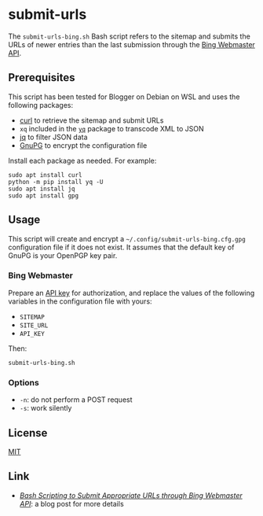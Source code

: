# submit-urls #

<!-- Bash script that refers to sitemap and submits URLs through Bing Webmaster
API -->

The `submit-urls-bing.sh` Bash script refers to the sitemap and submits the
URLs of newer entries than the last submission through the [Bing Webmaster
API](https://docs.microsoft.com/en-us/bingwebmaster/).

## Prerequisites ##

This script has been tested for Blogger on Debian on WSL and uses the following
packages:

  * [curl](https://curl.se/) to retrieve the sitemap and submit URLs
  * `xq` included in the [`yq`](https://kislyuk.github.io/yq/) package to
    transcode XML to JSON
  * [jq](https://jqlang.github.io/jq/) to filter JSON data
  * [GnuPG](https://gnupg.org/index.html) to encrypt the configuration file

Install each package as needed.  For example:

``` shell
sudo apt install curl
python -m pip install yq -U
sudo apt install jq
sudo apt install gpg
```

## Usage ##

This script will create and encrypt a `~/.config/submit-urls-bing.cfg.gpg`
configuration file if it does not exist.  It assumes that the default key of
GnuPG is your OpenPGP key pair.

### Bing Webmaster ###

Prepare an [API
key](https://docs.microsoft.com/en-us/bingwebmaster/getting-access) for
authorization, and replace the values of the following variables in the
configuration file with yours:

  * `SITEMAP`
  * `SITE_URL`
  * `API_KEY`

Then:

``` shell
submit-urls-bing.sh
```

### Options ###

  * `-n`: do not perform a POST request
  * `-s`: work silently

## License ##

[MIT](LICENSE.md)

## Link ##

  * [*Bash Scripting to Submit Appropriate URLs through Bing Webmaster
    API*](https://carmine560.blogspot.com/2020/12/bash-scripting-to-submit-urls-through.html):
    a blog post for more details
